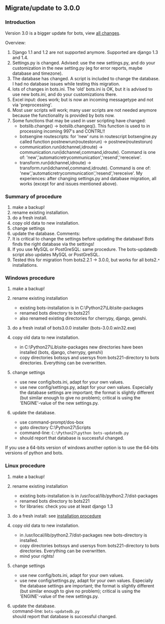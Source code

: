 ## Migrate/update to 3.0.0

### Introduction

Version 3.0 is a bigger update for bots, view [all
changes](Migrate300.md\#List\_of\_Changes). 

Overview: 

1. 	Django 1.1 and 1.2 are not supported anymore. Supported are django 1.3 and 1.4. 
1.	Settings.py is changed. Advised: use the new settings.py, and do your
	customization in the new setting.py (eg for error reports, maybe
	database and timezone). 
1. 	The database has changed. A script is included to change the database. 
	I had no database issues while testing this migration. 
1. 	lots of changes in bots.ini. The 'old' bots.ini is
	OK, but it is advised to use new bots.ini, and do your customizations
	there. 
1. 	Excel input: does work; but is now an incoming messagetype and
	not via 'preprocessing'. 
1. 	Most user scripts will work; many user scripts are not needed anymore 
	because the functionality is provided by bots now. 
1. 	Some functions that may be used in user scripting have
	changed: 
    - 	botslib.change() -\> botslib.changeq(). This function is
		used to in processing incoming 997's and CONTRL!! 
    -	botsengine routescripts: for 'new' runs in routescript botsengine.py 
     	called function postnewrun(routestorun) -\> postnew(routestorun) 
    -	communication.run(idchannel,idroute) -\>
		communication.run(idchannel,command,idroute). Command is one of:
		'new','automaticretrycommunication','resend','rereceive'. 
    -	transform.run(idchannel,idroute) -\>
		transform.run(idchannel,command,idroute). Command is one of:
		'new','automaticretrycommunication','resend','rereceive'. My
		experiences: after changing settings.py and database migration, all
		works (except for and issues mentioned above).


### Summary of procedure

1.  make a backup!
2.  rename existing installation.
3.  do a fresh install.
4.  copy old data to new installation.
5.  change settings
6.  update the database.
     Comments:
7.  It is critical to change the settings before updating the database!
    Bots finds the right database via the settings!
8.  If you use MySQL or PostGreSQL: same procedure. The bots-updatedb
    script also updates MySQL or PostGreSQL.
9.  Tested this for migration from bots2.2.1 -\> 3.0.0, but works for
    all bots2.`*` installations.



### Windows procedure

1.	make a backup!
2.	rename existing installation
	-   existing bots-installation is in C:\\Python27\\Lib\\site-packages
	-   renamed bots directory to bots221
	-   also renamed existing directories for cherrypy, django, genshi.
3.	do a fresh install of bots3.0.0 installer (bots-3.0.0.win32.exe)
4.	copy old data to new installation.
	-   in C:\\Python27\\Lib\\site-packages new directories have been
	    installed (bots, django, cherrypy, genshi)
	-   copy directories botssys and usersys from bots221-directory to bots
	    directories. Everything can be overwritten.

5.	change settings
	-   use new config/bots.ini, adapt for your own values.
	-   use new config/settings.py, adapt for your own values. Especially
	    the database settings are important; the format is slightly
	    different (but similar enough to give no problem); critical is using
    	the 'ENGINE'-value of the new settings.py.

6. 	update the database.
	-   use command-prompt/dos-box
	-   goto directory C:\\Python27\\Scripts
	-   command-line: `C:\Python27\python bots-updatedb.py`
	-   should report that database is successful changed.
	    
If you use a 64-bits version of windows another option is to use
the 64-bits versions of python and bots.
    

### Linux procedure

1. make a backup!

2. rename existing installation
	-   existing bots-installation is in
    	/usr/local/lib/python2.7/dist-packages
	-   renamed bots directory to bots221
	-   for libraries: check you use at least django 1.3

3.	do a fresh install: see [installation
	procedure](StartInstallProcedure.md)

4. 	copy old data to new installation.
	-   in /usr/local/lib/python2.7/dist-packages new bots-directory is
    	installed.
	-   copy directories botssys and usersys from bots221-directory to bots
    	directories. Everything can be overwritten.
	-   mind your rights!

5. 	change settings
	-   use new config/bots.ini, adapt for your own values.
	-   use new config/settings.py, adapt for your own values. Especially
    	the database settings are important; the format is slightly
    	different (but similar enough to give no problem); critical is using
    	the 'ENGINE'-value of the new settings.py.

6. 	update the database.  
	command-line: `bots-updatedb.py`  
	should report that database is successful changed.

